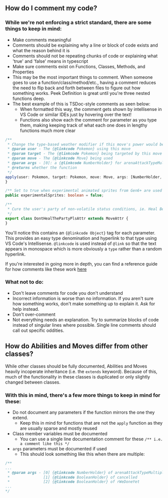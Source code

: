 ## How do I comment my code?

### While we're not enforcing a strict standard, there are some things to keep in mind:
- Make comments meaningful
 - Comments should be explaining why a line or block of code exists and what the reason behind it is
 - Comments should not be repeating chunks of code or explaining what 'true' and 'false' means in typescript
- Make sure comments exist on Functions, Classes, Methods, and Properties
 - This may be the most important things to comment. When someone goes to use a function/class/method/etc., having a comment reduces the need to flip back and forth between files to figure out how something works. Peek Definition is great until you're three nested functions deep.
 - The best example of this is TSDoc-style comments as seen below:
   - When formatted this way, the comment gets shown by intellisense in VS Code or similar IDEs just by hovering over the text!
   - Functions also show each the comment for parameter as you type them, making keeping track of what each one does in lengthy functions much more clear
```ts
/**
 * Change the type-based weather modifier if this move's power would be reduced by it
 * @param user - The {@linkcode Pokemon} using this move
 * @param target - The {@linkcode Pokemon} being targeted by this move
 * @param move - The {@linkcode Move} being used
 * @param args - [0]: a {@linkcode NumberHolder} for arenaAttackTypeMultiplier
 * @returns whether the function
 */
apply(user: Pokemon, target: Pokemon, move: Move, args: [NumberHolder, ...any]): boolean {
}

/** Set to true when experimental animated sprites from Gen6+ are used */
public experimentalSprites: boolean = false;

/**
 * Cure the user's party of non-volatile status conditions, ie. Heal Bell, Aromatherapy
 */
export class DontHealThePartyPlsAttr extends MoveAttr {
}
```
You'll notice this contains an `{@linkcode Object}` tag for each parameter. This provides an easy type denomination and hyperlink to that type using VS Code's Intellisense. `@linkcode` is used instead of `@link` so that the text appears in monospace which is more obviously a `type` rather than a random hyperlink.

If you're interested in going more in depth, you can find a reference guide for how comments like these work [here](https://tsdoc.org)

### What not to do:
- Don't leave comments for code you don't understand
 - Incorrect information is worse than no information. If you aren't sure how something works, don't make something up to explain it. Ask for help instead.
- Don't over-comment
 - Not everything needs an explanation. Try to summarize blocks of code instead of singular lines where possible. Single line comments should call out specific oddities.

## How do Abilities and Moves differ from other classes?
While other classes should be fully documented, Abilities and Moves heavily incoperate inheritance (i.e. the `extends` keyword). Because of this, much of the functionality in these classes is duplicated or only slightly changed between classes.
### With this in mind, there's a few more things to keep in mind for these:
- Do not document any parameters if the function mirrors the one they extend.
  - Keep this in mind for functions that are not the `apply` function as they are usually sparse and mostly reused
- Class member variables must be documented
  - You can use a single line documentation comment for these `/** i.e. a comment like this */`
- `args` parameters must be documented if used
  - This should look something like this when there are multiple:
```ts
/**
...
 * @param args - [0] {@linkcode NumberHolder} of arenaAttackTypeMultiplier;
 *               [1] {@linkcode BooleanHolder} of cancelled
 *               [2] {@linkcode BooleanHolder} of rWeDoneYet
...
*/
```
